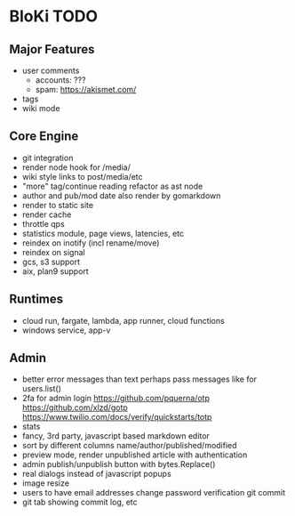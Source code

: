 # BloKi TODO

## Major Features

- user comments
  - accounts: ???
  - spam: https://akismet.com/
- tags
- wiki mode

## Core Engine

- git integration
- render node hook for /media/
- wiki style links to post/media/etc
- "more" tag/continue reading refactor as ast node
- author and pub/mod date also render by gomarkdown
- render to static site
- render cache
- throttle qps
- statistics module, page views, latencies, etc
- reindex on inotify (incl rename/move)
- reindex on signal
- gcs, s3 support
- aix, plan9 support

## Runtimes

- cloud run, fargate, lambda, app runner, cloud functions
- windows service, app-v

## Admin

- better error messages than text
  perhaps pass messages like for users.list()
- 2fa for admin login
  https://github.com/pquerna/otp
  https://github.com/xlzd/gotp
  https://www.twilio.com/docs/verify/quickstarts/totp
- stats
- fancy, 3rd party, javascript based markdown editor
- sort by different columns name/author/published/modified
- preview mode, render unpublished article with authentication
- admin publish/unpublish button with bytes.Replace()
- real dialogs instead of javascript popups
- image resize
- users to have email addresses
  change password
  verification
  git commit
- git tab showing commit log, etc